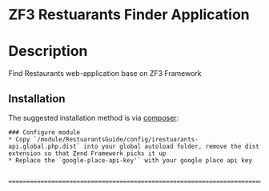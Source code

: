 ZF3 Restuarants Finder Application
=================

Description
==================

Find Restaurants web-application base on ZF3 Framework

## Installation

The suggested installation method is via [composer](https://getcomposer.org/):

```
### Configure module
* Copy `/module/RestuarantsGuide/config/irestuarants-api.global.php.dist` into your global autoload folder, remove the dist extension so that Zend Framework picks it up
* Replace the `google-place-api-key'` with your google place api key


============================================================================================================
